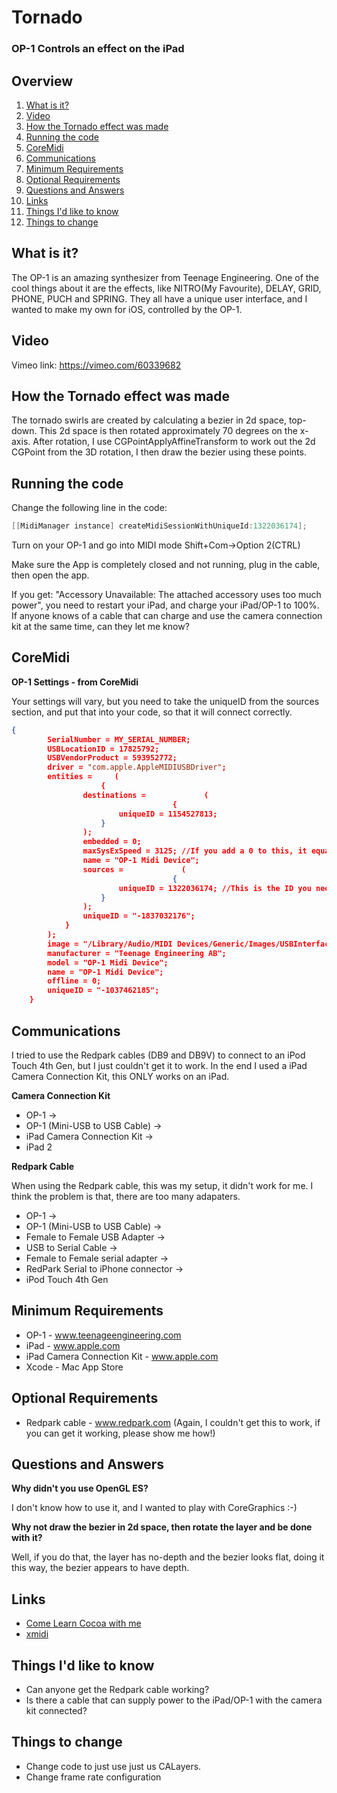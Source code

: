 # Tornado

### OP-1 Controls an effect on the iPad

Overview
---------

01. [What is it?](https://github.com/Gameweaver/Tornado#what-is-it?)
02. [Video](https://github.com/Gameweaver/Tornado#video)
03. [How the Tornado effect was made](https://github.com/Gameweaver/Tornado#how-the-tornado-effect-was-made)
04. [Running the code](https://github.com/Gameweaver/Tornado#running-the-code)
05. [CoreMidi](https://github.com/Gameweaver/Tornado#coremidi)
06. [Communications](https://github.com/Gameweaver/Tornado#communications)
07. [Minimum Requirements](https://github.com/Gameweaver/Tornado#minimum-requirements)
08. [Optional Requirements](https://github.com/Gameweaver/Tornado#optional-requirements)
09. [Questions and Answers](https://github.com/Gameweaver/Tornado#questions-and-answers)
10. [Links](https://github.com/Gameweaver/Tornado#links)
11. [Things I'd like to know](https://github.com/Gameweaver/Tornado#things-id-like-to-know)
12. [Things to change](https://github.com/Gameweaver/Tornado#things-to-change)

What is it?
-----------

The OP-1 is an amazing synthesizer from Teenage Engineering. One of the cool things
about it are the effects, like NITRO(My Favourite), DELAY, GRID, PHONE, PUCH and SPRING.
They all have a unique user interface, and I wanted to make my own for iOS, controlled
by the OP-1.

Video
-----

Vimeo link: https://vimeo.com/60339682

How the Tornado effect was made
--------------------------------

The tornado swirls are created by calculating a bezier in 2d space, top-down.
This 2d space is then rotated approximately 70 degrees on the x-axis.
After rotation, I use CGPointApplyAffineTransform to work out the 2d CGPoint
from the 3D rotation, I then draw the bezier using these points.

Running the code
-----------------

Change the following line in the code:

```objective-c
[[MidiManager instance] createMidiSessionWithUniqueId:1322036174];
```

Turn on your OP-1 and go into MIDI mode Shift+Com->Option 2(CTRL)

Make sure the App is completely closed and not running, plug in the cable, then
open the app.

If you get: "Accessory Unavailable: The attached accessory uses too much power", you need
to restart your iPad, and charge your iPad/OP-1 to 100%. If anyone knows of a cable that
can charge and use the camera connection kit at the same time, can they let me know?

CoreMidi
--------

**OP-1 Settings - from CoreMidi**

Your settings will vary, but you need to take the uniqueID from the
sources section, and put that into your code, so that it will connect
correctly.

```json
{
	    SerialNumber = MY_SERIAL_NUMBER;
	    USBLocationID = 17825792;
	    USBVendorProduct = 593952772;
	    driver = "com.apple.AppleMIDIUSBDriver";
	    entities =     (
	                {
	            destinations =             (
	                                {
	                    uniqueID = 1154527813;
	                }
	            );
	            embedded = 0;
	            maxSysExSpeed = 3125; //If you add a 0 to this, it equals midi baud rate.
	            name = "OP-1 Midi Device";
	            sources =             (
	                                {
	                    uniqueID = 1322036174; //This is the ID you need to put into the code.
	                }
	            );
	            uniqueID = "-1837032176";
	        }
	    );
	    image = "/Library/Audio/MIDI Devices/Generic/Images/USBInterface.tiff";
	    manufacturer = "Teenage Engineering AB";
	    model = "OP-1 Midi Device";
	    name = "OP-1 Midi Device";
	    offline = 0;
	    uniqueID = "-1037462185";
	}
```

Communications
--------------

I tried to use the Redpark cables (DB9 and DB9V) to connect to an iPod Touch 4th Gen,
but I just couldn't get it to work. In the end I used a iPad Camera Connection Kit,
this ONLY works on an iPad.

**Camera Connection Kit**

* OP-1 ->
* OP-1 (Mini-USB to USB Cable) -> 
* iPad Camera Connection Kit -> 
* iPad 2

**Redpark Cable**

When using the Redpark cable, this was my setup, it didn't work for me. I think the problem
is that, there are too many adapaters.

* OP-1 -> 
* OP-1 (Mini-USB to USB Cable) -> 
* Female to Female USB Adapter ->
* USB to Serial Cable ->
* Female to Female serial adapter ->
* RedPark Serial to iPhone connector ->
* iPod Touch 4th Gen


Minimum Requirements
---------------------

* OP-1 - www.teenageengineering.com
* iPad - www.apple.com
* iPad Camera Connection Kit - www.apple.com
* Xcode - Mac App Store

Optional Requirements
----------------------

* Redpark cable - www.redpark.com (Again, I couldn't get this to work, if you can get it working, please show me how!)

Questions and Answers
----------------------

**Why didn't you use OpenGL ES?**

I don't know how to use it, and I wanted to play with CoreGraphics :-)

**Why not draw the bezier in 2d space, then rotate the layer and be done with it?**

Well, if you do that, the layer has no-depth and the bezier looks flat, 
doing it this way, the bezier appears to have depth. 

Links
-----------

* [Come Learn Cocoa with me](http://comelearncocoawithme.blogspot.co.uk/2011/08/reading-from-external-controllers-with.html)
* [xmidi](http://xmidi.com/blog/how-to-access-midi-devices-with-coremidi/)

Things I'd like to know
------------------------

* Can anyone get the Redpark cable working?
* Is there a cable that can supply power to the iPad/OP-1 with the camera kit connected?

Things to change
-----------------

* Change code to just use just us CALayers.
* Change frame rate configuration